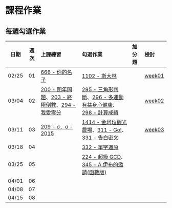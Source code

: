 # 課程作業

## 每週勾選作業

| 日期 | 週次 | 上課練習 | 勾選作業 | 加分題 | 檢討 |
| :--: | :--: | :------- | :------- | :----- | :--- |
| 02/25 | 01 | [666 - 你的名子][] | [1102 - 斯大林][] |   | [week01][week01] |
| 03/04 | 02 |  [200 - 閏年問題][]、[203 - 終極倒數][]、[294 - 我愛零分][]| [295 - 三角形判斷][]、[296 - 多運動有益身心健康][]、[298 - 計算成績][] |   |[week02][week02] |
| 03/11 | 03 | [209 - σ．σ - 2015][] | [1414 - 金坷垃觀光農場][]、[311 - Go!][]、[331 - 告白密文][] |    | [week03][week03] |
| 03/18 | 04 |    |[332 - 單字還原][]    |    ||
| 03/25 | 05 |    |[224 - 超級 GCD][]、[345 - A.伊布的邀請(函數版)][]    |    ||
| 04/01 | 06 |    |    |    ||
| 04/08 | 07 |    |    |    ||
| 04/15 | 08 |    |    |    ||

[666 - 你的名子]: http://neoj.sprout.tw/problem/666/
[1102 - 斯大林]: http://neoj.sprout.tw/problem/1102/
[295 - 三角形判斷]: http://neoj.sprout.tw/problem/295/
[296 - 多運動有益身心健康]: http://neoj.sprout.tw/problem/296/
[298 - 計算成績]: http://neoj.sprout.tw/problem/298/
[200 - 閏年問題]: http://neoj.sprout.tw/problem/200/
[203 - 終極倒數]: http://neoj.sprout.tw/problem/203/
[294 - 我愛零分]: http://neoj.sprout.tw/problem/294/
[1414 - 金坷垃觀光農場]: http://neoj.sprout.tw/problem/1414/
[209 - σ．σ - 2015]: http://neoj.sprout.tw/problem/209/
[311 - Go!]: http://neoj.sprout.tw/problem/311/
[331 - 告白密文]: http://neoj.sprout.tw/problem/331/
[332 - 單字還原]: http://neoj.sprout.tw/problem/332/
[224 - 超級 GCD]: http://neoj.sprout.tw/problem/224/
[345 - A.伊布的邀請(函數版)]: http://neoj.sprout.tw/problem/345/

[week01]: https://drive.google.com/open?id=0B_Qu9g2Wq4PbWUxDV2ZIcWlFVzA
[week02]: https://drive.google.com/open?id=0B8Sm4iboInAZVkF5ZkprWkdBejA
[week03]: https://hackmd.io/p/S1tjitFil#/
